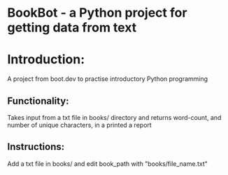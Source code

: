 # BookBot - a Python project for getting data from text

<h1>Introduction:</h1>
A project from boot.dev to practise introductory Python programming

<h2>Functionality:</h2>
Takes input from a txt file in books/ directory and returns word-count, and number of unique characters, in a printed a report

<h2>Instructions:</h2>
Add a txt file in books/ and edit book_path with "books/file_name.txt"
